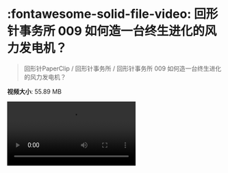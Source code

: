 # :fontawesome-solid-file-video: 回形针事务所 009 如何造一台终生进化的风力发电机？

> 回形针PaperClip / 回形针事务所 / 回形针事务所 009 如何造一台终生进化的风力发电机？

**视频大小**: 55.89 MB

<div class="video"><video src="https://file.hsyhx.top/archive/PaperClip/回形针事务所/009.mp4" controls preload>🤔 您的浏览器不支持 video 标签</video></div>